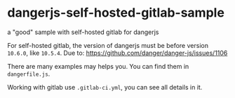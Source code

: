 # dangerjs-self-hosted-gitlab-sample

a "good" sample with self-hosted gitlab for dangerjs

For self-hosted gitlab, the version of dangerjs must be before version `10.6.0`, like `10.5.4`. Due to: https://github.com/danger/danger-js/issues/1106

There are many examples may helps you. You can find them in `dangerfile.js`.

Working with gitlab use `.gitlab-ci.yml`, you can see all details in it.
